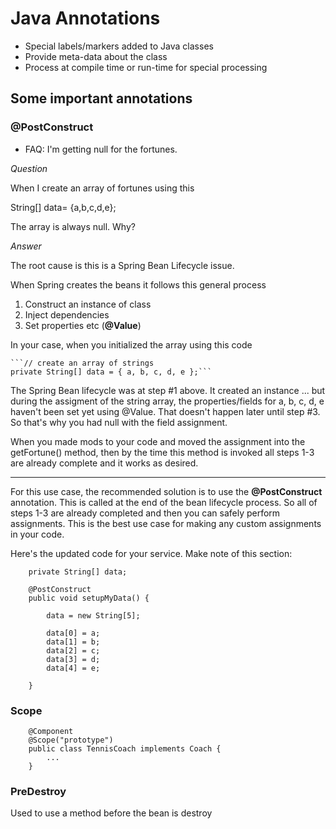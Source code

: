 # Java Annotations

* Special labels/markers added to Java classes
* Provide meta-data about the class
* Process at compile time or run-time for special processing  


## Some important annotations

### @PostConstruct

* FAQ: I'm getting null for the fortunes.

*Question*

When I create an array of fortunes using this

String[] data= {a,b,c,d,e};

The array is always null. Why?

*Answer*

The root cause is this is a Spring Bean Lifecycle issue.

When Spring creates the beans it follows this general process

1. Construct an instance of class
2. Inject dependencies
3. Set properties etc (**@Value**)

In your case, when you initialized the array using this code

    ```// create an array of strings
    private String[] data = { a, b, c, d, e };```

The Spring Bean lifecycle was at step #1 above. It created an instance ... but during the assigment of the string array, the properties/fields for a, b, c, d, e haven't been set yet using @Value. That doesn't happen later until step #3.  So that's why you had null with the field assignment.

When you made mods to your code and moved the assignment into the getFortune() method, then by the time this method is invoked all steps 1-3 are already complete and it works as desired.

---

For this use case, the recommended solution is to use the **@PostConstruct** annotation. This is called at the end of the bean lifecycle process. So all of steps 1-3 are already completed and then you can safely perform assignments. This is the best use case for making any custom assignments in your code.

Here's the updated code for your service. Make note of this section:

```
    private String[] data;
    
    @PostConstruct
    public void setupMyData() {
        
        data = new String[5];
        
        data[0] = a;
        data[1] = b;
        data[2] = c;
        data[3] = d;
        data[4] = e;
        
    }
```

### Scope

```
	@Component
	@Scope("prototype")
	public class TennisCoach implements Coach {
		...
	}		
```

### PreDestroy

Used to use a method before the bean is destroy


